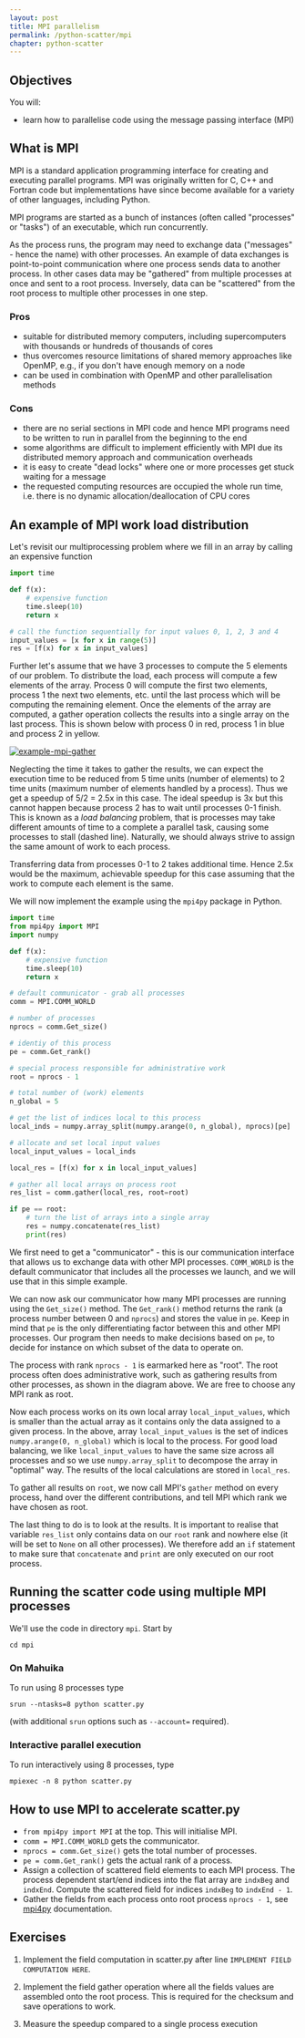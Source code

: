 ```yaml
---
layout: post
title: MPI parallelism
permalink: /python-scatter/mpi
chapter: python-scatter
---
```



## Objectives

You will:

* learn how to parallelise code using the message passing interface (MPI)

## What is MPI

MPI is a standard application programming interface for creating and executing parallel programs. MPI was originally written for C, C++ and Fortran code but implementations have since become available for a variety of other languages, including Python.

MPI programs are started as a bunch of instances (often called "processes" or "tasks") of an executable, which run concurrently.

As the process runs, the program may need to exchange data ("messages" - hence the name) with other processes. An example of data exchanges is point-to-point communication where one process sends data to another process. In other cases data may be "gathered" from multiple processes at once and sent to a root process. Inversely, data can be "scattered" from the root process to multiple other processes in one step.

### Pros

 * suitable for distributed memory computers, including supercomputers with thousands or hundreds of thousands of cores
 * thus overcomes resource limitations of shared memory approaches like OpenMP, e.g., if you don't have enough memory on a node
 * can be used in combination with OpenMP and other parallelisation methods

### Cons

 * there are no serial sections in MPI code and hence MPI programs need to be written to run in parallel from the beginning to the end
 * some algorithms are difficult to implement efficiently with MPI due its distributed memory approach and communication overheads
 * it is easy to create "dead locks" where one or more processes get stuck waiting for a message
 * the requested computing resources are occupied the whole run time, i.e. there is no dynamic allocation/deallocation of CPU cores

## An example of MPI work load distribution

Let's revisit our multiprocessing problem where we fill in an array by calling an expensive function
```python
import time

def f(x):
	# expensive function
	time.sleep(10)
	return x

# call the function sequentially for input values 0, 1, 2, 3 and 4
input_values = [x for x in range(5)]
res = [f(x) for x in input_values]
```

Further let's assume that we have 3 processes to compute the 5 elements of our problem. To distribute the load, each process will compute a few elements of the array. Process 0 will compute the first two elements, process 1 the next two elements, etc. until the last process which will be computing the remaining element. Once the elements of the array are computed, a gather operation collects the results into a single array on the last process. This is shown below with process 0 in red, process 1 in blue and process 2 in yellow. 


[![example-mpi-gather](images/example-mpi-gather.png)](images/example-mpi-gather.png)


Neglecting the time it takes to gather the results, we can expect the execution time to be reduced from 5 time units (number of elements) to 2 time units (maximum number of elements handled by a process). Thus we get a speedup of 5/2 = 2.5x in this case. The ideal speedup is 3x but this cannot happen because process 2 has to wait until processes 0-1 finish. This is known as a *load balancing* problem, that is processes may take different amounts of time to a complete a parallel task, causing some processes to stall (dashed line). Naturally, we should always strive to assign the same amount of work to each process.   

Transferring data from processes 0-1 to 2 takes additional time. Hence 2.5x would be the maximum, achievable speedup for this case assuming that the work to compute each element is the same.



We will now implement the example using the `mpi4py` package in Python.

```python
import time
from mpi4py import MPI
import numpy

def f(x):
    # expensive function
    time.sleep(10)
    return x

# default communicator - grab all processes
comm = MPI.COMM_WORLD

# number of processes
nprocs = comm.Get_size()

# identiy of this process
pe = comm.Get_rank()

# special process responsible for administrative work
root = nprocs - 1

# total number of (work) elements
n_global = 5

# get the list of indices local to this process
local_inds = numpy.array_split(numpy.arange(0, n_global), nprocs)[pe]

# allocate and set local input values 
local_input_values = local_inds

local_res = [f(x) for x in local_input_values]

# gather all local arrays on process root
res_list = comm.gather(local_res, root=root)

if pe == root:
    # turn the list of arrays into a single array
    res = numpy.concatenate(res_list)
    print(res)
```

We first need to get a "communicator" - this is our communication interface that allows us to exchange data with other MPI processes. `COMM_WORLD` is the default communicator that includes all the processes we launch, and we will use that in this simple example.

We can now ask our communicator how many MPI processes are running using the `Get_size()` method. The `Get_rank()` method returns the rank (a process number between 0 and `nprocs`) and stores the value in `pe`. Keep in mind that `pe` is the only differentiating factor between this and other MPI processes. Our program then needs to make decisions based on `pe`, to decide for instance on which subset of the data to operate on.

The process with rank `nprocs - 1` is earmarked here as "root". The root process often does administrative work, such as gathering results from other processes, as shown in the diagram above. We are free to choose any MPI rank as root.

Now each process works on its own local array `local_input_values`, which is smaller than the actual array as it contains only the data assigned to a given process. In the above, array `local_input_values` is the set of indices `numpy.arange(0, n_global)` which is local to the process. For good load balancing, we like `local_input_values` to have the same size across all processes and so we use `numpy.array_split` to decompose the array in "optimal" way. The results of the local calculations are stored in `local_res`.

To gather all results on `root`, we now call MPI's `gather` method on every process, hand over the different contributions, and tell MPI which rank we have chosen as root.

The last thing to do is to look at the results. It is important to realise that variable `res_list` only contains data on our `root` rank and nowhere else (it will be set to `None` on all other processes). We therefore add an `if` statement to make sure that `concatenate` and `print` are only executed on our root process.

## Running the scatter code using multiple MPI processes

We'll use the code in directory `mpi`. Start by
```
cd mpi
```

### On Mahuika

To run using 8 processes type
```
srun --ntasks=8 python scatter.py
```
(with additional `srun` options such as `--account=` required).  

### Interactive parallel execution

To run interactively using 8 processes, type
```
mpiexec -n 8 python scatter.py
```

## How to use MPI to accelerate scatter.py

 * `from mpi4py import MPI` at the top. This will initialise MPI.
 * `comm = MPI.COMM_WORLD` gets the communicator.
 * `nprocs = comm.Get_size()` gets the total number of processes.
 * `pe = comm.Get_rank()` gets the actual rank of a process.
 * Assign a collection of scattered field elements to each MPI process. The process dependent start/end indices into the flat array are `indxBeg` and `indxEnd`. Compute the scattered field for indices `indxBeg` to `indxEnd - 1`.
 * Gather the fields from each process onto root process `nprocs - 1`, see [mpi4py](https://info.gwdg.de/~ceulig/docs-dev/doku.php?id=en:services:application_services:high_performance_computing:mpi4py) documentation.

## Exercises

 1. Implement the field computation in scatter.py after line `IMPLEMENT FIELD COMPUTATION HERE`.

 2. Implement the field gather operation where all the fields values are assembled onto the root process. This is required for the checksum and save operations to work.

 3. Measure the speedup compared to a single process execution
